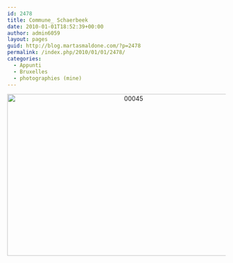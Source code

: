 ```yaml
---
id: 2478
title: Commune_ Schaerbeek
date: 2010-01-01T18:52:39+00:00
author: admin6059
layout: pages
guid: http://blog.martasmaldone.com/?p=2478
permalink: /index.php/2010/01/01/2478/
categories:
  - Appunti
  - Bruxelles
  - photographies (mine)
---
```

<p style="text-align: center;">
  <p style="text-align: center;">
    <img class="aligncenter size-full wp-image-3606" src="http://blog.martasmaldone.eu/wp-content/uploads/2010/01/00045-1.jpg" alt="00045" width="567" height="373" srcset="http://blog.martasmaldone.eu/wp-content/uploads/2010/01/00045-1.jpg 567w, http://blog.martasmaldone.eu/wp-content/uploads/2010/01/00045-1-300x197.jpg 300w" sizes="(max-width: 567px) 100vw, 567px" />
  </p>